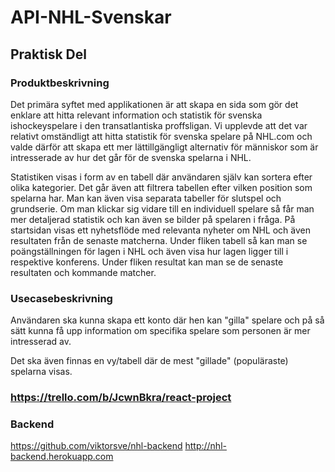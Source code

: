 # API-NHL-Svenskar

## Praktisk Del

### Produktbeskrivning

Det primära syftet med applikationen är att skapa en sida som gör det enklare att hitta relevant information och statistik för svenska ishockeyspelare i den transatlantiska proffsligan. Vi upplevde att det var relativt omständligt att hitta statistik för svenska spelare på NHL.com och valde därför att skapa ett mer lättillgängligt alternativ för människor som är intresserade av hur det går för de svenska spelarna i NHL.  

Statistiken visas i form av en tabell där användaren själv kan sortera efter olika kategorier. Det går även att filtrera tabellen efter vilken position som spelarna har. Man kan även visa separata tabeller för slutspel och grundserie. Om man klickar sig vidare till en individuell spelare så får man mer detaljerad statistik och kan även se bilder på spelaren i fråga. På startsidan visas ett nyhetsflöde med relevanta nyheter om NHL och även resultaten från de senaste matcherna. Under fliken tabell så kan man se poängställningen för lagen i NHL och även visa hur lagen ligger till i respektive konferens. Under fliken resultat kan man se de senaste resultaten och kommande matcher.  

### Usecasebeskrivning
Användaren ska kunna skapa ett konto där hen kan "gilla" spelare och på så sätt kunna få upp information om specifika spelare som personen är mer intresserad av.

Det ska även finnas en vy/tabell där de mest "gillade" (populäraste) spelarna visas. 

### https://trello.com/b/JcwnBkra/react-project

### Backend
https://github.com/viktorsve/nhl-backend
http://nhl-backend.herokuapp.com

